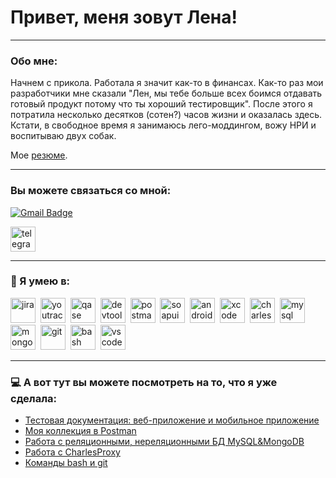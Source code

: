 # Привет, меня зовут Лена!

---

### Обо мне:

Начнем с прикола. Работала я значит как-то в финансах. Как-то раз мои разработчики мне сказали "Лен, мы тебе больше всех боимся отдавать готовый продукт потому что ты хороший тестировщик". После этого я потратила несколько десятков (сотен?) часов жизни и оказалась здесь. Кстати, в свободное время я занимаюсь лего-моддингом, вожу НРИ и воспитываю двух собак. 

Мое <a href="https://drive.google.com/file/d/1Lz6RKyPciwDtSjhZWM35lgG2PKD6JHiW/view?usp=drive_link"> резюме</a>.



---

### Вы можете связаться со мной:

 [![Gmail Badge](https://img.shields.io/badge/-Gmail-red?style=flat&logo=Gmail&logoColor=white)](mailto:rybenokok@gmail.com)

 <div id="badges">
    <a href="https://t.me/e_tene" target="_blank">
      <img src="https://cdn-icons-png.flaticon.com/512/2111/2111646.png" width="40" height="40" alt="telegram" />
    </a>
  </div>

---

### 📁 Я умею в:

<div>
  <img src="https://cdn.jsdelivr.net/gh/devicons/devicon/icons/jira/jira-original.svg" title="jira" alt="jira" width="40" height="40"/>&nbsp
  <img src="https://upload.wikimedia.org/wikipedia/commons/thumb/8/8d/YouTrack_Icon.svg/1024px-YouTrack_Icon.svg.png?20200803082248" title="youtrack" alt="youtrack" width="40" height="40"/>&nbsp
  <img src="https://luna1.co/eb0187.png" title="qase" alt="qase" width="40" height="40"/>&nbsp
  <img src="https://d33wubrfki0l68.cloudfront.net/38b5c953a4667366685d55db55d057c86db1fc54/a0fdc/static/acae6b24d940347661ca901ea07f47c1/chrome-dev-logo-icon.png" title="devtools" alt="devtools" width="40" height="40"/>&nbsp
  <img src="https://seeklogo.com/images/P/postman-logo-0087CA0D15-seeklogo.com.png" title="postman" alt="postman" width="40" height="40"/>&nbsp
  <img src="https://static0.smartbear.co/smartbearbrand/media/images/home/soapui-icon.svg" title="soapui" alt="soapui" width="40" height="40"/>&nbsp
 <img src="https://cdn.jsdelivr.net/gh/devicons/devicon/icons/androidstudio/androidstudio-original.svg" title="android-studio" alt="android-studio" width="40" height="40"/>&nbsp
  <img src="https://cdn.jsdelivr.net/gh/devicons/devicon/icons/xcode/xcode-original.svg" title="xcode" alt="xcode" width="40" height="40"/>&nbsp
  <img src="https://cdn.icon-icons.com/icons2/3053/PNG/512/charles_proxy_macos_bigsur_icon_190302.png" title="charles-proxy" alt="charles-proxy" width="40" height="40"/>&nbsp
    <img src="https://cdn.jsdelivr.net/gh/devicons/devicon/icons/mysql/mysql-original.svg" title="mysql" alt="mysql" width="40" height="40"/>&nbsp
  <img src="https://cdn.jsdelivr.net/gh/devicons/devicon/icons/mongodb/mongodb-original.svg" title="mongodb" alt="mongodb" width="40" height="40"/>&nbsp
  <img src="https://cdn.jsdelivr.net/gh/devicons/devicon/icons/git/git-original.svg" title="git" alt="git" width="40" height="40"/>&nbsp
  <img src="https://upload.wikimedia.org/wikipedia/commons/thumb/4/4b/Bash_Logo_Colored.svg/1024px-Bash_Logo_Colored.svg.png?20180723054350" title="bash" alt="bash" width="40" height="40"/>&nbsp
  <img src="https://cdn.jsdelivr.net/gh/devicons/devicon/icons/vscode/vscode-original.svg" title="vscode" alt="vscode" width="40" height="40"/>&nbsp
</div>

---
 ### 💻 А вот тут вы можете посмотреть на то, что я уже сделала:

<p> 
 <ul>
<li>  <a href="https://github.com/Legagaga/Testing-Documentation"> Тестовая документация: веб-приложение и мобильное приложение</a>  </li>
<li>  <a href="https://github.com/Legagaga/Postman"> Моя коллекция в Postman </a>   </li>
<li> <a href="https://github.com/Legagaga/SQL-MongoDB"> Работа с реляционными, нереляционными БД MySQL&MongoDB</a>   </li>
<li> <a href="https://github.com/Legagaga/Charles"> Работа с CharlesProxy</a>  </li>
<li> <a href="https://github.com/Legagaga/Bash-Git"> Команды bash и git </a>  </li>

</ul>
</p>

